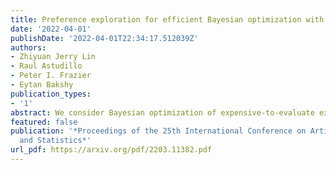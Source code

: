 ```yaml
---
title: Preference exploration for efficient Bayesian optimization with multiple outcomes
date: '2022-04-01'
publishDate: '2022-04-01T22:34:17.512039Z'
authors:
- Zhiyuan Jerry Lin
- Raul Astudillo
- Peter I. Frazier
- Eytan Bakshy
publication_types:
- '1'
abstract: We consider Bayesian optimization of expensive-to-evaluate experiments that generate vector-valued outcomes over which a decision-maker (DM) has preferences. These preferences are encoded by a utility function that is not known in closed form but can be estimated by asking the DM to express preferences over pairs of outcome vectors. To address this problem, we develop Bayesian optimization with preference exploration, a novel framework that alternates between interactive real-time preference learning with the DM via pairwise comparisons between outcomes, and Bayesian optimization with a learned compositional model of DM utility and outcomes. Within this framework, we propose preference exploration strategies specifically designed for this task, and demonstrate their performance via extensive simulation studies.
featured: false
publication: '*Proceedings of the 25th International Conference on Artificial Intelligence
  and Statistics*'
url_pdf: https://arxiv.org/pdf/2203.11382.pdf
---
```


